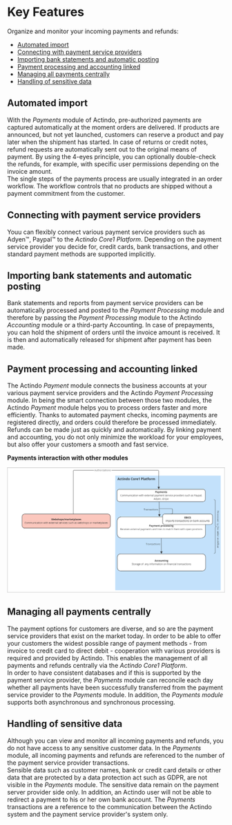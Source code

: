 # Key Features
Organize and monitor your incoming payments and refunds:   

- [Automated import](./02_Features.md#automated-import)      
- [Connecting with payment service providers](./02_Features.md#connection-of-payment-service-providers)      
- [Importing bank statements and automatic posting](./02_Features.md#import-of-bank-statements-and-automatic-posting)   
- [Payment processing and accounting linked](./02_Features.md#payment-processing-and-accounting-linked)   
- [Managing all payments centrally](./02_Features.md#managing-all-payments-centrally)  
- [Handling of sensitive data](./02_Features.md#handling-of-sensitive-data)

<!---Hallo Stefan, die folgenden Infos sind hauptsächlich von der Website. Ich bin mir da nicht sicher, ob das alles so stimmt-->

## Automated import
With the *Payments* module of Actindo, pre-authorized payments are captured automatically at the moment orders are delivered. If products are announced, but not yet launched, customers can reserve a product and pay later when the shipment has started.
In case of returns or credit notes, refund requests are automatically sent out to the original means of payment. By using the 4-eyes principle, you can optionally double-check the refunds, for example, with specific user permissions depending on the invoice amount.  
The single steps of the payments process are usually integrated in an order workflow. The workflow controls that no products are shipped without a payment commitment from the customer.


## Connecting with payment service providers
Youu can flexibly connect various payment service providers such as Adyen&trade;, Paypal&trade; to the *Actindo Core1 Platform*. Depending on the payment service provider you decide for, credit cards, bank transactions, and other standard payment methods are supported implicitly.


## Importing bank statements and automatic posting
Bank statements and reports from payment service providers can be automatically processed and posted to the *Payment Processing* module and therefore by passing the *Payment Processing* module to the Actindo *Accounting* module or a third-party Accounting. In case of prepayments, you can hold the shipment of orders until the invoice amount is received. It is then and automatically released for shipment after payment has been made.


## Payment processing and accounting linked 
 The Actindo *Payment* module connects the business accounts at your various payment service providers and the Actindo *Payment Processing* module. In being the smart connection between those two modules, the Actindo *Payment* module helps you to process orders faster and more efficiently. Thanks to automated payment checks, incoming payments are registered directly, and orders could therefore be processed immediately. Refunds can be made just as quickly and automatically. By linking payment and accounting, you do not only minimize the workload for your employees, but also offer your customers a smooth and fast service.

 **Payments interaction with other modules** 

![Payments interaction with other modules](../../Assets/Screenshots/Payments/Overview/PaymentsProcessModules.png "[Payments interaction with other modules]")


## Managing all payments centrally 
The payment options for customers are diverse, and so are the payment service providers that exist on the market today. In order to be able to offer your customers the widest possible range of payment methods - from invoice to credit card to direct debit - cooperation with various providers is required and provided by Actindo. This enables the management of all payments and refunds centrally via the *Actindo Core1 Platform*.  
In order to have consistent databases and if this is supported by the payment service provider, the *Payments* module can reconcile each day whether all payments have been successfully transferred from the payment service provider to the *Payments* module. In addition, the *Payments module* supports both asynchronous and synchronous processing.


## Handling of sensitive data
Although you can view and monitor all incoming payments and refunds, you do not have access to any sensitive customer data. In the *Payments* module, all incoming payments and refunds are referenced to the number of the payment service provider transactions.   
Sensible data such as customer names, bank or credit card details or other data that are protected by a data protection act such as GDPR, are not visible in the *Payments* module. 
The sensitive data remain on the payment server provider side only. In addition, an Actindo user will not be able to redirect a payment to his or her own bank account. The *Payments* transactions are a reference to the communication between the Actindo system and the payment service provider's system only. 

